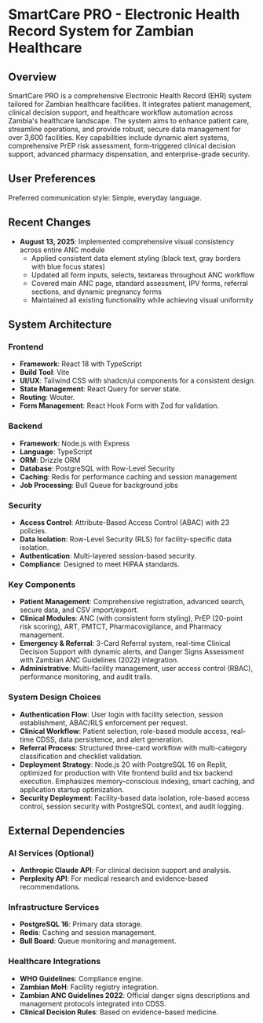 # SmartCare PRO - Electronic Health Record System for Zambian Healthcare

## Overview
SmartCare PRO is a comprehensive Electronic Health Record (EHR) system tailored for Zambian healthcare facilities. It integrates patient management, clinical decision support, and healthcare workflow automation across Zambia's healthcare landscape. The system aims to enhance patient care, streamline operations, and provide robust, secure data management for over 3,600 facilities. Key capabilities include dynamic alert systems, comprehensive PrEP risk assessment, form-triggered clinical decision support, advanced pharmacy dispensation, and enterprise-grade security.

## User Preferences
Preferred communication style: Simple, everyday language.

## Recent Changes
- **August 13, 2025**: Implemented comprehensive visual consistency across entire ANC module
  - Applied consistent data element styling (black text, gray borders with blue focus states)
  - Updated all form inputs, selects, textareas throughout ANC workflow
  - Covered main ANC page, standard assessment, IPV forms, referral sections, and dynamic pregnancy forms
  - Maintained all existing functionality while achieving visual uniformity

## System Architecture

### Frontend
- **Framework**: React 18 with TypeScript
- **Build Tool**: Vite
- **UI/UX**: Tailwind CSS with shadcn/ui components for a consistent design.
- **State Management**: React Query for server state.
- **Routing**: Wouter.
- **Form Management**: React Hook Form with Zod for validation.

### Backend
- **Framework**: Node.js with Express
- **Language**: TypeScript
- **ORM**: Drizzle ORM
- **Database**: PostgreSQL with Row-Level Security
- **Caching**: Redis for performance caching and session management
- **Job Processing**: Bull Queue for background jobs

### Security
- **Access Control**: Attribute-Based Access Control (ABAC) with 23 policies.
- **Data Isolation**: Row-Level Security (RLS) for facility-specific data isolation.
- **Authentication**: Multi-layered session-based security.
- **Compliance**: Designed to meet HIPAA standards.

### Key Components
- **Patient Management**: Comprehensive registration, advanced search, secure data, and CSV import/export.
- **Clinical Modules**: ANC (with consistent form styling), PrEP (20-point risk scoring), ART, PMTCT, Pharmacovigilance, and Pharmacy management.
- **Emergency & Referral**: 3-Card Referral system, real-time Clinical Decision Support with dynamic alerts, and Danger Signs Assessment with Zambian ANC Guidelines (2022) integration.
- **Administrative**: Multi-facility management, user access control (RBAC), performance monitoring, and audit trails.

### System Design Choices
- **Authentication Flow**: User login with facility selection, session establishment, ABAC/RLS enforcement per request.
- **Clinical Workflow**: Patient selection, role-based module access, real-time CDSS, data persistence, and alert generation.
- **Referral Process**: Structured three-card workflow with multi-category classification and checklist validation.
- **Deployment Strategy**: Node.js 20 with PostgreSQL 16 on Replit, optimized for production with Vite frontend build and tsx backend execution. Emphasizes memory-conscious indexing, smart caching, and application startup optimization.
- **Security Deployment**: Facility-based data isolation, role-based access control, session security with PostgreSQL context, and audit logging.

## External Dependencies

### AI Services (Optional)
- **Anthropic Claude API**: For clinical decision support and analysis.
- **Perplexity API**: For medical research and evidence-based recommendations.

### Infrastructure Services
- **PostgreSQL 16**: Primary data storage.
- **Redis**: Caching and session management.
- **Bull Board**: Queue monitoring and management.

### Healthcare Integrations
- **WHO Guidelines**: Compliance engine.
- **Zambian MoH**: Facility registry integration.
- **Zambian ANC Guidelines 2022**: Official danger signs descriptions and management protocols integrated into CDSS.
- **Clinical Decision Rules**: Based on evidence-based medicine.